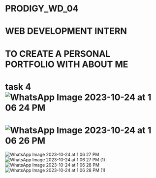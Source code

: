 # PRODIGY_WD_04
# WEB DEVELOPMENT INTERN
# TO CREATE A PERSONAL PORTFOLIO WITH ABOUT ME
# task 4 ![WhatsApp Image 2023-10-24 at 1 06 24 PM](https://github.com/ajay-shan18/PRODIGY_WD_04/assets/148553946/5fdd8f1a-4b23-48ab-b4a3-0f81ae2ea242)
# ![WhatsApp Image 2023-10-24 at 1 06 26 PM](https://github.com/ajay-shan18/PRODIGY_WD_04/assets/148553946/f2d56d73-eb27-4738-8f71-243cea191fd8)
![WhatsApp Image 2023-10-24 at 1 06 27 PM](https://github.com/ajay-shan18/PRODIGY_WD_04/assets/148553946/66fef161-8990-4f9d-bd4f-25b0d6835657)
![WhatsApp Image 2023-10-24 at 1 06 27 PM (1)](https://github.com/ajay-shan18/PRODIGY_WD_04/assets/148553946/db666dcf-8046-4407-915c-94245a176d86)
![WhatsApp Image 2023-10-24 at 1 06 28 PM](https://github.com/ajay-shan18/PRODIGY_WD_04/assets/148553946/eea679ec-8f88-4af5-b1e3-cfb32054816b)
![WhatsApp Image 2023-10-24 at 1 06 28 PM (1)](https://github.com/ajay-shan18/PRODIGY_WD_04/assets/148553946/f83b472b-ddfb-44a8-b089-e20736599899)
